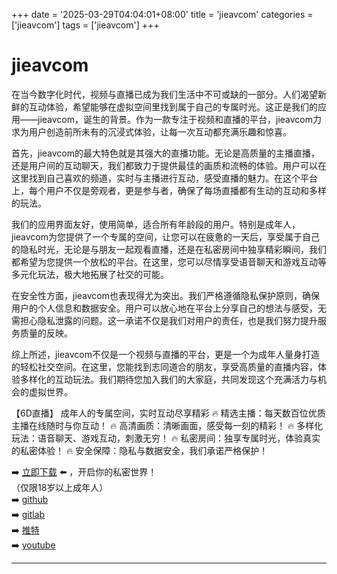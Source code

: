 +++
date = '2025-03-29T04:04:01+08:00'
title = 'jieavcom'
categories = ['jieavcom']
tags = ['jieavcom']
+++

# jieavcom

在当今数字化时代，视频与直播已成为我们生活中不可或缺的一部分。人们渴望新鲜的互动体验，希望能够在虚拟空间里找到属于自己的专属时光。这正是我们的应用——jieavcom，诞生的背景。作为一款专注于视频和直播的平台，jieavcom力求为用户创造前所未有的沉浸式体验，让每一次互动都充满乐趣和惊喜。

首先，jieavcom的最大特色就是其强大的直播功能。无论是高质量的主播直播，还是用户间的互动聊天，我们都致力于提供最佳的画质和流畅的体验。用户可以在这里找到自己喜欢的频道，实时与主播进行互动，感受直播的魅力。在这个平台上，每个用户不仅是旁观者，更是参与者，确保了每场直播都有生动的互动和多样的玩法。

我们的应用界面友好，使用简单，适合所有年龄段的用户。特别是成年人，jieavcom为您提供了一个专属的空间，让您可以在疲惫的一天后，享受属于自己的隐私时光，无论是与朋友一起观看直播，还是在私密房间中独享精彩瞬间，我们都希望为您提供一个放松的平台。在这里，您可以尽情享受语音聊天和游戏互动等多元化玩法，极大地拓展了社交的可能。

在安全性方面，jieavcom也表现得尤为突出。我们严格遵循隐私保护原则，确保用户的个人信息和数据安全。用户可以放心地在平台上分享自己的想法与感受，无需担心隐私泄露的问题。这一承诺不仅是我们对用户的责任，也是我们努力提升服务质量的反映。

综上所述，jieavcom不仅是一个视频与直播的平台，更是一个为成年人量身打造的轻松社交空间。在这里，您能找到志同道合的朋友，享受高质量的直播内容，体验多样化的互动玩法。我们期待您加入我们的大家庭，共同发现这个充满活力与机会的虚拟世界。

【6D直播】
成年人的专属空间，实时互动尽享精彩
🔥 精选主播：每天数百位优质主播在线随时与你互动！
🔥 高清画质：清晰画面，感受每一刻的精彩！
🔥 多样化玩法：语音聊天、游戏互动，刺激无穷！
🔥 私密房间：独享专属时光，体验真实的私密体验！
🔥 安全保障：隐私与数据安全，我们承诺严格保护！

➡️ [立即下载](https://down123.s3.ap-east-1.amazonaws.com/down/down.html?channelCode=blog) ⬅️ ，开启你的私密世界！  
（仅限18岁以上成年人）  
➡️ [github](https://aldult-live.github.io/)  
➡️ [gitlab](https://seo-09598d.gitlab.io/)  
➡️ [推特](https://x.com/wegame33)  
➡️ [youtube](https://www.youtube.com/@6Dlive)

---

